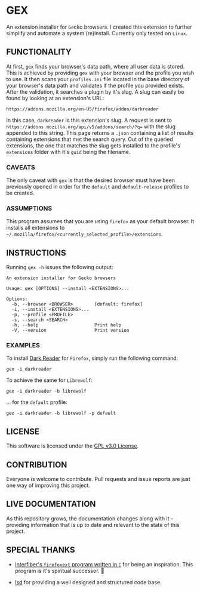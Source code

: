 # GEX

An `ex`tension installer for `Ge`cko browsers. I created this extension to further simplify and
automate a system (re)install. Currently only tested on `Linux`.

## FUNCTIONALITY

At first, `gex` finds your browser's data path, where all user data is stored. This is achieved by
providing `gex` with your browser and the profile you wish to use. It then scans your `profiles.ini`
file located in the base directory of your browser's data path and validates if the profile you
provided exists. After the validation, it searches a plugin by it's slug. A slug can easily be found
by looking at an extension's URL:

```
https://addons.mozilla.org/en-US/firefox/addon/darkreader
```

In this case, `darkreader` is this extension's slug. A request is sent to
`https://addons.mozilla.org/api/v5/addons/search/?q=` with the slug appended to this string. This
page returns a `.json` containing a list of results containing extensions that met the search query.
Out of the queried extensions, the one that matches the slug gets installed to the profile's
`extensions` folder with it's `guid` being the filename.

### CAVEATS

The only caveat with `gex` is that the desired browser must have been previously opened in order
for the `default` and `default-release` profiles to be created.

### ASSUMPTIONS

This program assumes that you are using `firefox` as your default browser. It installs all
extensions to `~/.mozilla/firefox/<currently_selected_profile>/extensions`.

## INSTRUCTIONS

Running `gex -h` issues the following output:

```
An extension installer for Gecko browsers

Usage: gex [OPTIONS] --install <EXTENSIONS>...

Options:
  -b, --browser <BROWSER>        [default: firefox]
  -i, --install <EXTENSIONS>...
  -p, --profile <PROFILE>
  -s, --search <SEARCH>
  -h, --help                     Print help
  -V, --version                  Print version
```

### EXAMPLES

To install [Dark Reader](https://addons.mozilla.org/en-US/firefox/addon/darkreader) for `Firefox`,
simply run the following command:

```
gex -i darkreader
```

To achieve the same for `Librewolf`:

```
gex -i darkreader -b librewolf
```

... for the `default` profile:

```
gex -i darkreader -b librewolf -p default
```

## LICENSE

This software is licensed under the [GPL v3.0 License](https://www.gnu.org/licenses/gpl-3.0.en.html).

## CONTRIBUTION

Everyone is welcome to contribute. Pull requests and issue reports are just one way of improving
this project.

## LIVE DOCUMENTATION

As this repository grows, the documentation changes along with it - providing information that is up
to date and relevant to the state of this project.

## SPECIAL THANKS

- [Interfiber's `firefoxext` program written in `C`](https://github.com/Interfiber/firefoxext)
  for being an inspiration. This program is it's spiritual successor. 🙂

- [lsd](https://github.com/lsd-rs/lsd) for providing a well designed and structured code base.
